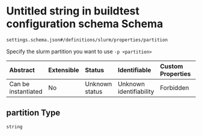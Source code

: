 # Untitled string in buildtest configuration schema Schema

```txt
settings.schema.json#/definitions/slurm/properties/partition
```

Specify the slurm partition you want to use `-p <partition>`

| Abstract            | Extensible | Status         | Identifiable            | Custom Properties | Additional Properties | Access Restrictions | Defined In                                                                   |
| :------------------ | :--------- | :------------- | :---------------------- | :---------------- | :-------------------- | :------------------ | :--------------------------------------------------------------------------- |
| Can be instantiated | No         | Unknown status | Unknown identifiability | Forbidden         | Allowed               | none                | [settings.schema.json\*](../out/settings.schema.json "open original schema") |

## partition Type

`string`
